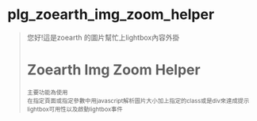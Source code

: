 # plg_zoearth_img_zoom_helper

<div style="text-align:left">
    <blockquote>
    <p>您好!這是zoearth 的圖片幫忙上lightbox內容外掛<h1>Zoearth Img Zoom Helper</h1></p>
    <small>主要功能為使用
    <br>在指定頁面或指定參數中用javascript解析圖片大小加上指定的class或是div來達成提示lightbox可用性以及啟動lightbox事件
    </small>
    </blockquote>
</div>
